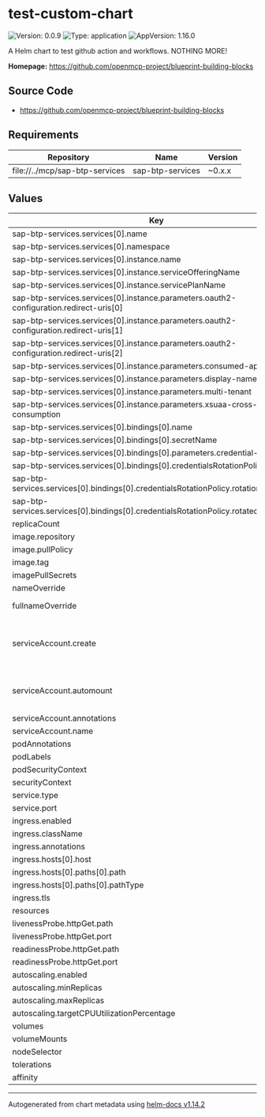 

# test-custom-chart

![Version: 0.0.9](https://img.shields.io/badge/Version-0.0.9-informational?style=flat-square) ![Type: application](https://img.shields.io/badge/Type-application-informational?style=flat-square) ![AppVersion: 1.16.0](https://img.shields.io/badge/AppVersion-1.16.0-informational?style=flat-square)

A Helm chart to test github action and workflows. NOTHING MORE!

**Homepage:** <https://github.com/openmcp-project/blueprint-building-blocks>

## Source Code

* <https://github.com/openmcp-project/blueprint-building-blocks>

## Requirements

| Repository | Name | Version |
|------------|------|---------|
| file://../mcp/sap-btp-services | sap-btp-services | ~0.x.x |

## Values

| Key | Type | Default | Description |
|-----|------|---------|-------------|
| sap-btp-services.services[0].name | string | `"identityApplication"` |  |
| sap-btp-services.services[0].namespace | string | `"default"` |  |
| sap-btp-services.services[0].instance.name | string | `"openmcp-op-cluster-ias"` |  |
| sap-btp-services.services[0].instance.serviceOfferingName | string | `"identity"` |  |
| sap-btp-services.services[0].instance.servicePlanName | string | `"application"` |  |
| sap-btp-services.services[0].instance.parameters.oauth2-configuration.redirect-uris[0] | string | `"https://*.../oauth2/callback"` |  |
| sap-btp-services.services[0].instance.parameters.oauth2-configuration.redirect-uris[1] | string | `"https://*.../callback"` |  |
| sap-btp-services.services[0].instance.parameters.oauth2-configuration.redirect-uris[2] | string | `"https://*.../*"` |  |
| sap-btp-services.services[0].instance.parameters.consumed-apis | list | `[]` |  |
| sap-btp-services.services[0].instance.parameters.display-name | string | `""` |  |
| sap-btp-services.services[0].instance.parameters.multi-tenant | bool | `true` |  |
| sap-btp-services.services[0].instance.parameters.xsuaa-cross-consumption | bool | `true` |  |
| sap-btp-services.services[0].bindings[0].name | string | `"openmcp-op-cluster-ias"` |  |
| sap-btp-services.services[0].bindings[0].secretName | string | `"btp-ias"` |  |
| sap-btp-services.services[0].bindings[0].parameters.credential-type | string | `"SECRET"` |  |
| sap-btp-services.services[0].bindings[0].credentialsRotationPolicy.enabled | bool | `true` |  |
| sap-btp-services.services[0].bindings[0].credentialsRotationPolicy.rotationFrequency | string | `"480h"` |  |
| sap-btp-services.services[0].bindings[0].credentialsRotationPolicy.rotatedBindingTTL | string | `"2h"` |  |
| replicaCount | int | `1` | replication count |
| image.repository | string | `"nginx"` |  |
| image.pullPolicy | string | `"IfNotPresent"` |  |
| image.tag | string | `""` |  |
| imagePullSecrets | list | `[]` |  |
| nameOverride | string | `""` | name override |
| fullnameOverride | string | `""` | full name override |
| serviceAccount.create | bool | `true` | Specifies whether a service account should be created |
| serviceAccount.automount | bool | `true` | Automatically mount a ServiceAccount's API credentials? |
| serviceAccount.annotations | object | `{}` |  |
| serviceAccount.name | string | `""` |  |
| podAnnotations | object | `{}` |  |
| podLabels | object | `{}` |  |
| podSecurityContext | object | `{}` |  |
| securityContext | object | `{}` |  |
| service.type | string | `"ClusterIP"` |  |
| service.port | int | `80` |  |
| ingress.enabled | bool | `false` |  |
| ingress.className | string | `""` |  |
| ingress.annotations | object | `{}` |  |
| ingress.hosts[0].host | string | `"chart-example.local"` |  |
| ingress.hosts[0].paths[0].path | string | `"/"` |  |
| ingress.hosts[0].paths[0].pathType | string | `"ImplementationSpecific"` |  |
| ingress.tls | list | `[]` |  |
| resources | object | `{}` |  |
| livenessProbe.httpGet.path | string | `"/"` |  |
| livenessProbe.httpGet.port | string | `"http"` |  |
| readinessProbe.httpGet.path | string | `"/"` |  |
| readinessProbe.httpGet.port | string | `"http"` |  |
| autoscaling.enabled | bool | `false` |  |
| autoscaling.minReplicas | int | `1` |  |
| autoscaling.maxReplicas | int | `100` |  |
| autoscaling.targetCPUUtilizationPercentage | int | `80` |  |
| volumes | list | `[]` |  |
| volumeMounts | list | `[]` |  |
| nodeSelector | object | `{}` |  |
| tolerations | list | `[]` |  |
| affinity | object | `{}` |  |

----------------------------------------------
Autogenerated from chart metadata using [helm-docs v1.14.2](https://github.com/norwoodj/helm-docs/releases/v1.14.2)